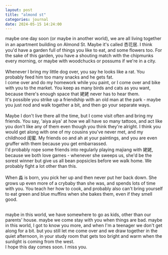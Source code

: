 ```yaml
---
layout: post
title: "almond st"
categories: journal 
date: 2024-05-15 14:24:00
---
```

maybe one day soon (or maybe in another world), we are all living together in an apartment building on Almond St. Maybe it's called 杏花居. I think you'd have a garden full of things you like to eat, and some flowers too. For the sake of this garden, you have a shouting match with the chipmunks every morning, or maybe with woodchucks or possums if we're in a city.  
<br>
Whenever I bring my little dog over, you say he looks like a rat. You probably feed him too many snacks and he gets fat.  
I come over and do my homework while you paint, or I come over and bike with you to the market. You keep as many birds and cats as you want, because there's enough space that 姥姥 never has to hear them.  
It's possible you strike up a friendship with an old man at the park - maybe you just nod and walk together a bit, and then go your separate ways.  
<br>
Maybe I don't live there all the time, but I come visit often and bring my friends. You say, 'aiya aiya' at how we all have so many tattoos, and act like you don't like any of them even though you think they're alright. I think you would get along with one of my cousins you've never met, and my childhood 闺蜜. My friends oo and ah at your paintings, and you are even gruffer with them because you get embarrassed.  
I'd probably rope some friends into regularly playing majiang with 姥姥, because we both love games - whenever she sweeps us, she'd be the sorest winner but give us all bean popsicles before we walk home. We probably fight a lot other than this.  
<br>
When 淼 is born, you pick her up and then never put her back down. She grows up even more of a crybaby than she was, and spends lots of time with you. You teach her how to cook, and probably also can't bring yourself to eat green and blue muffins when she bakes them, even if they smell good.  
<!-- You end up going back to 潮州 more, because I meet 小洁 at some point and keep in touch, and want her to meet the cutest baby in the world so I make you take me every year even though I don't understand why you don't really want to go.   -->
<br>
<!-- maybe in this world, we have somewhere to go as kids, other than our parents' house. maybe you let us stay with you guys sometimes.   -->
maybe in this world, we have somewhere to go as kids, other than our parents' house. maybe we come stay with you when things are bad.  
maybe in this world, I got to know you more, and when I'm a teenager we don't get along for a bit. but you still let me come over and we draw together in the quiet afternoon, in your study room that gets too bright and warm when the sunlight is coming from the west.  
<br>
I hope this day comes soon. I miss you.  
<br>
<br>
<!-- to my 姥爷, who doesn't remember me anymore  
to the life we never had together, that we never could have had, in this world - - maybe in the next   -->
<!-- maybe this is a story I'd tell him, since he doesn't remember -->
<!-- <a href="/blog-posts">all blog posts< </a>   -->
